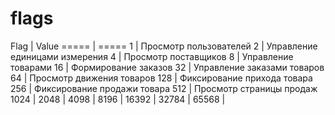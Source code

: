 # flags

Flag  | Value
===== | =====
1     | Просмотр пользователей
2     | Управление единицами измерения
4     | Просмотр поставщиков
8     | Управление товарами
16    | Формирование заказов
32    | Управление заказами товаров
64    | Просмотр движения товаров
128   | Фиксирование прихода товара
256   | Фиксирование продажи товара
512   | Просмотр страницы продаж
1024  |
2048  |
4098  |
8196  |
16392 |
32784 |
65568 | 